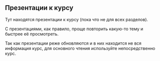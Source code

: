 ## Презентации к курсу

Тут находятся презентации к курсу (пока что не для всех разделов).

С презентациями, как правило, проще повторить какую-то тему и быстрее её просмотреть.

Так как презентации реже обновляются и в них находится не вся информация курс, для основного чтения используйте непосредственно курс.
